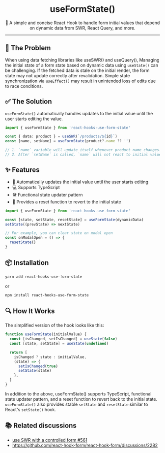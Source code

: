 <div align="center">
<h1>useFormState()</h1>
<p>🎉 A simple and concise React Hook to handle form initial values that depend on dynamic data from SWR, React Query, and more.</p>
</div>

---

## 🚧 The Problem

When using data fetching libraries like useSWR() and useQuery(), Managing the initial state of a form state based on dynamic data using `useState()` can be challenging. If the fetched data is stale on the initial render, the form state may not update correctly after revalidation. Simple state synchronization via `useEffect()` may result in unintended loss of edits due to race conditions.

## ✅ The Solution

`useFormState()` automatically handles updates to the initial value until the user starts editing the value.

```typescript
import { useFormState } from 'react-hooks-use-form-state'

const { data: product } = useSWR(`/products/${id}`)
const [name, setName] = useFormState(product?.name ?? '')

// 1. `name` variable will update itself whenever product name changes.
// 2. After `setName` is called, `name` will not react to initial value changes, preventing any loss of changes made manually.
```

## ✨ Features

- 🔄 Automatically updates the initial value until the user starts editing
- 💻 Supports TypeScript
- 🛠️ Functional state updater pattern
- 🔄 Provides a reset function to revert to the initial state

```typescript
import { useFormState } from 'react-hooks-use-form-state'

const [state, setState, resetState] = useFormState(dynamicData)
setState((prevState) => nextState)

// For example, you can clear state on modal open
const onModalOpen = () => {
  resetState()
}
```

## 📦 Installation

```bash
yarn add react-hooks-use-form-state
```

or

```bash
npm install react-hooks-use-form-state
```

## 🔍 How It Works

The simplified version of the hook looks like this:

```typescript
function useFormState(initialValue) {
  const [isChanged, setIsChanged] = useState(false)
  const [state, setState] = useState(undefined)

  return [
    isChanged ? state : initialValue,
    (state) => {
      setIsChanged(true)
      setState(state)
    },
  ]
}
```

In addition to the above, useFormState() supports TypeScript, functional state
updater pattern, and a reset function to revert back to the initial state.
`useFormState()` also provides stable `setState` and `resetState` similar to React's
`setState()` hook.

## 📚 Related discussions

- [use SWR with a controlled form #561](https://github.com/vercel/swr/discussions/561)
- https://github.com/react-hook-form/react-hook-form/discussions/2282
